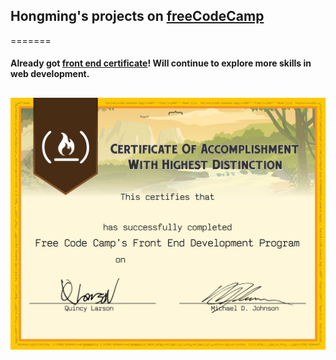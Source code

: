 ## Hongming's projects on [freeCodeCamp](https://www.freecodecamp.org)
=======
#### Already got [front end certificate](https://www.freecodecamp.org/chesterboy01/front-end-certification)!  Will continue to explore more skills in web development.  
![](front-end-certificate.jpg)
---